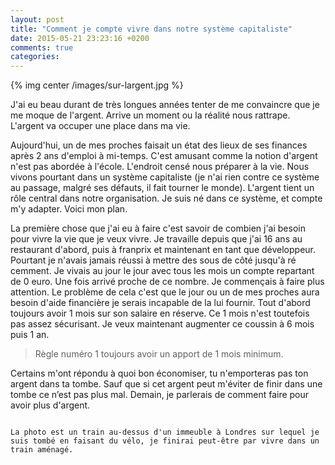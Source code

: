```yaml
---
layout: post
title: "Comment je compte vivre dans notre système capitaliste"
date: 2015-05-21 23:23:16 +0200
comments: true
categories:
---
```


{% img center /images/sur-largent.jpg %}


J'ai eu beau durant de très longues années tenter de me convaincre que je me moque de l'argent. Arrive un moment ou la réalité nous rattrape. L'argent va occuper une place dans ma vie.

<!-- more -->

Aujourd'hui, un de mes proches faisait un état des lieux de ses finances après 2 ans d'emploi à mi-temps. C'est amusant comme la notion d'argent n'est pas abordée à l'école. L'endroit censé nous préparer à la vie. Nous vivons pourtant dans un système capitaliste (je n'ai rien contre ce système au passage, malgré ses défauts, il fait tourner le monde). L'argent tient un rôle central dans notre organisation. Je suis né dans ce système, et compte m'y adapter. Voici mon plan.

La première chose que j'ai eu à faire c'est savoir de combien j'ai besoin pour vivre la vie que je veux vivre. Je travaille depuis que j'ai 16 ans au restaurant d'abord, puis à franprix et maintenant en tant que développeur. Pourtant je n'avais jamais réussi à mettre des sous de côté jusqu'à ré
cemment. Je vivais au jour le jour avec tous les mois un compte repartant de 0 euro. Une fois arrivé proche de ce nombre. Je commençais à faire plus attention. Le problème de cela c'est que le jour ou un de mes proches aura besoin d'aide financière je serais incapable de la lui fournir. Tout d'abord toujours avoir 1 mois sur son salaire en réserve. Ce 1 mois n'est toutefois pas assez sécurisant. Je veux maintenant augmenter ce coussin à 6 mois puis 1 an.

> Règle numéro 1 toujours avoir un apport de 1 mois minimum.

Certains m'ont répondu à quoi bon économiser, tu n'emporteras pas ton argent dans ta tombe. Sauf que si cet argent peut m'éviter de finir dans une tombe ce n’est pas plus mal. Demain, je parlerais de comment faire pour avoir plus d'argent.

~~~

La photo est un train au-dessus d'un immeuble à Londres sur lequel je suis tombé en faisant du vélo, je finirai peut-être par vivre dans un train aménagé.
